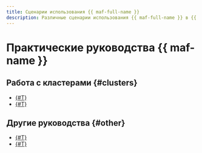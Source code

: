 ```yaml
---
title: Сценарии использования {{ maf-full-name }}
description: Различные сценарии использования {{ maf-full-name }} в {{ yandex-cloud }}.
---
```


# Практические руководства {{ maf-name }}

## Работа с кластерами {#clusters}

* [{#T}](data-processing-automation.md)
* [{#T}](airflow-auto-tasks.md)

## Другие руководства {#other}

* [{#T}](test-smtp-notification.md)
* [{#T}](using-python-sdk.md)